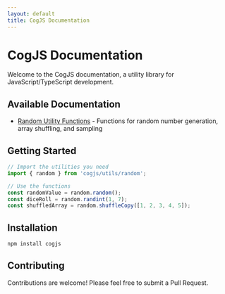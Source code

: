 ```yaml
---
layout: default
title: CogJS Documentation
---
```


# CogJS Documentation

Welcome to the CogJS documentation, a utility library for JavaScript/TypeScript development.

## Available Documentation

- [Random Utility Functions](./random-utils.md) - Functions for random number generation, array shuffling, and sampling

## Getting Started

```typescript
// Import the utilities you need
import { random } from 'cogjs/utils/random';

// Use the functions
const randomValue = random.random();
const diceRoll = random.randint(1, 7);
const shuffledArray = random.shuffleCopy([1, 2, 3, 4, 5]);
```

## Installation

```bash
npm install cogjs
```

## Contributing

Contributions are welcome! Please feel free to submit a Pull Request.
